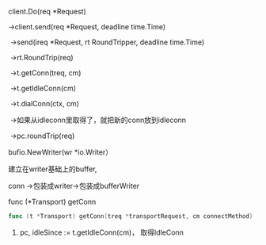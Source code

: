 client.Do(req *Request)

  ->client.send(req *Request, deadline time.Time) 

​    ->send(ireq *Request, rt RoundTripper, deadline time.Time)

​      ->rt.RoundTrip(req)

​	->t.getConn(treq, cm)

​	    ->t.getIdleConn(cm)

​            ->t.dialConn(ctx, cm)

​            ->如果从idleconn里取得了，就把新的conn放到idleconn

​        ->pc.roundTrip(req)

bufio.NewWriter(wr *io.Writer）

建立在writer基础上的buffer,

conn ->包装成writer->包装成bufferWriter













func (*Transport) getConn

```go
func (t *Transport) getConn(treq *transportRequest, cm connectMethod) (*persistConn, error)
```

1. pc, idleSince := t.getIdleConn(cm)， 取得IdleConn